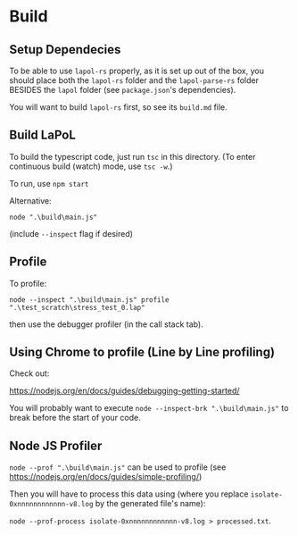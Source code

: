 # Build

## Setup Dependecies

To be able to use `lapol-rs` properly, as it is set up out of the box, you should place both
the `lapol-rs` folder and the `lapol-parse-rs` folder BESIDES the `lapol` folder
(see `package.json`'s dependencies).

You will want to build `lapol-rs` first, so see its `build.md` file.

## Build LaPoL

To build the typescript code, just run `tsc` in this directory. (To enter continuous build (watch)
mode, use `tsc -w`.)

To run, use `npm start`

Alternative:

`node ".\build\main.js"`

(include `--inspect` flag if desired)

## Profile

To profile:

`node --inspect ".\build\main.js" profile ".\test_scratch\stress_test_0.lap"`

then use the debugger profiler (in the call stack tab).

## Using Chrome to profile (Line by Line profiling)

Check out:

https://nodejs.org/en/docs/guides/debugging-getting-started/

You will probably want to execute `node --inspect-brk ".\build\main.js"` to break before the start
of your code.

## Node JS Profiler

`node --prof ".\build\main.js"` can be used to profile
(see https://nodejs.org/en/docs/guides/simple-profiling/)

Then you will have to process this data using (where you replace `isolate-0xnnnnnnnnnnnn-v8.log` by
the generated file's name):

`node --prof-process isolate-0xnnnnnnnnnnnn-v8.log > processed.txt`.
